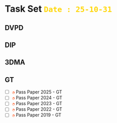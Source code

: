 # Task Set <span style="color:Gold;font-weight:bold">`Date : 25-10-31`</span>

## DVPD

## DIP

## 3DMA

## GT
- [ ] <span style="color:OrangeRed;">`◔`</span> Pass Paper 2025 - GT
- [ ] <span style="color:OrangeRed;">`◔`</span> Pass Paper 2024 - GT
- [ ] <span style="color:OrangeRed;">`◔`</span> Pass Paper 2023 - GT
- [ ] <span style="color:OrangeRed;">`◔`</span> Pass Paper 2022 - GT
- [ ] <span style="color:OrangeRed;">`◔`</span> Pass Paper 2019 - GT